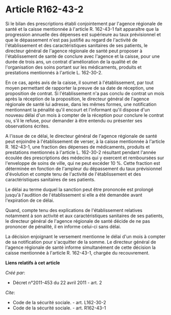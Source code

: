 # Article R162-43-2

Si le bilan des prescriptions établi conjointement par l'agence régionale de santé et la caisse mentionnée à l'article R.
162-43-1 fait apparaître que la progression annuelle des dépenses est supérieure au taux prévisionnel et que le dépassement
n'est pas justifié au regard de l'activité de l'établissement et des caractéristiques sanitaires de ses patients, le
directeur général de l'agence régionale de santé peut proposer à l'établissement de santé de conclure avec l'agence et la
caisse, pour une durée de trois ans, un contrat d'amélioration de la qualité et de l'organisation des soins portant sur les
médicaments, produits et prestations mentionnés à l'article L. 162-30-2. 

En ce cas, après avis de la caisse, il soumet à l'établissement, par tout moyen permettant de rapporter la preuve de sa date
de réception, une proposition de contrat. Si l'établissement n'a pas conclu de contrat un mois après la réception de la
proposition, le directeur général de l'agence régionale de santé lui adresse, dans les mêmes formes, une notification
mentionnant la pénalité qu'il encourt et l'informant qu'il dispose d'un nouveau délai d'un mois à compter de la réception
pour conclure le contrat ou, s'il le refuse, pour demander à être entendu ou présenter ses observations écrites. 

A l'issue de ce délai, le directeur général de l'agence régionale de santé peut enjoindre à l'établissement de verser, à la
caisse mentionnée à l'article R. 162-43-1, une fraction des dépenses de médicaments, produits et prestations mentionnés à
l'article L. 162-30-2 résultant pendant l'année écoulée des prescriptions des médecins qui y exercent et remboursées sur
l'enveloppe de soins de ville, qui ne peut excéder 10 %. Cette fraction est déterminée en fonction de l'ampleur du
dépassement du taux prévisionnel d'évolution et compte tenu de l'activité de l'établissement et des caractéristiques
sanitaires de ses patients. 

Le délai au terme duquel la sanction peut être prononcée est prolongé jusqu'à l'audition de l'établissement si elle a été
demandée avant l'expiration de ce délai. 

Quand, compte tenu des explications de l'établissement relatives notamment à son activité et aux caractéristiques sanitaires
de ses patients, le directeur général de l'agence régionale de santé décide de ne pas prononcer de pénalité, il en informe
celui-ci sans délai. 

La décision enjoignant le versement mentionne le délai d'un mois à compter de sa notification pour s'acquitter de la somme.
Le directeur général de l'agence régionale de santé informe simultanément de cette décision la caisse mentionnée à l'article
R. 162-43-1, chargée du recouvrement.

**Liens relatifs à cet article**

_Créé par_:

  - Décret n°2011-453 du 22 avril 2011 - art. 2

_Cite_:

  - Code de la sécurité sociale. - art. L162-30-2
  - Code de la sécurité sociale. - art. R162-43-1
